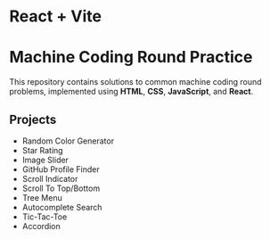 # React + Vite


# Machine Coding Round Practice

This repository contains solutions to common machine coding round problems, implemented using **HTML**, **CSS**, **JavaScript**, and **React**.

## Projects
- Random Color Generator
- Star Rating
- Image Slider
- GitHub Profile Finder
- Scroll Indicator
- Scroll To Top/Bottom
- Tree Menu
- Autocomplete Search
- Tic-Tac-Toe
- Accordion

